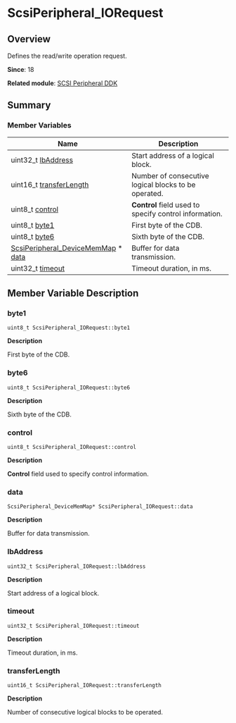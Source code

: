 # ScsiPeripheral_IORequest


## Overview

Defines the read/write operation request.

**Since**: 18

**Related module**: [SCSI Peripheral DDK](_s_c_s_i.md)


## Summary


### Member Variables

| Name| Description| 
| -------- | -------- |
| uint32_t [lbAddress](#lbaddress) | Start address of a logical block.| 
| uint16_t [transferLength](#transferlength) | Number of consecutive logical blocks to be operated.| 
| uint8_t [control](#control) | **Control** field used to specify control information.| 
| uint8_t [byte1](#byte1) | First byte of the CDB.| 
| uint8_t [byte6](#byte6) | Sixth byte of the CDB.| 
| [ScsiPeripheral_DeviceMemMap](_scsi_peripheral___device_mem_map.md) \* [data](#data) | Buffer for data transmission.| 
| uint32_t [timeout](#timeout) | Timeout duration, in ms.| 


## Member Variable Description


### byte1

```
uint8_t ScsiPeripheral_IORequest::byte1
```

**Description**

First byte of the CDB.


### byte6

```
uint8_t ScsiPeripheral_IORequest::byte6
```

**Description**

Sixth byte of the CDB.


### control

```
uint8_t ScsiPeripheral_IORequest::control
```

**Description**

**Control** field used to specify control information.


### data

```
ScsiPeripheral_DeviceMemMap* ScsiPeripheral_IORequest::data
```

**Description**

Buffer for data transmission.


### lbAddress

```
uint32_t ScsiPeripheral_IORequest::lbAddress
```

**Description**

Start address of a logical block.


### timeout

```
uint32_t ScsiPeripheral_IORequest::timeout
```

**Description**

Timeout duration, in ms.


### transferLength

```
uint16_t ScsiPeripheral_IORequest::transferLength
```

**Description**

Number of consecutive logical blocks to be operated.
